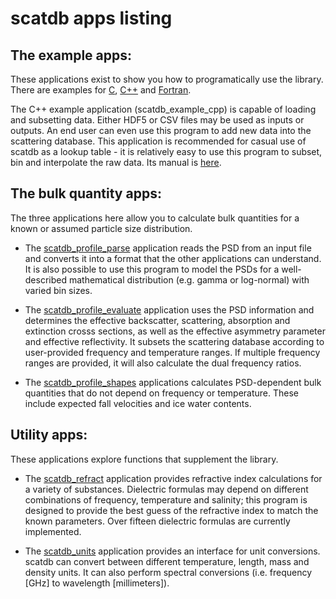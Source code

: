 scatdb apps listing
========================

The example apps:
------------------------
These applications exist to show you how to programatically use the library.
There are examples for [C](./c), [C++](./cpp) and [Fortran](./fortran).

The C++ example application \(scatdb_example_cpp\) is capable of loading and
subsetting data. Either HDF5 or CSV files may be used as inputs or outputs. An
end user can even use this program to add new data into the scattering database.
This application is recommended for casual use of scatdb as a lookup table -
it is relatively easy to use this program to subset, bin and interpolate the raw data.
Its manual is [here](./cpp/README.md).

The bulk quantity apps:
------------------------
The three applications here allow you to calculate bulk quantities for a known
or assumed particle size distribution.

- The [scatdb_profile_parse](./profile_effective/README.md) application reads
the PSD from an input file and converts it into a format that the other applications
can understand. It is also possible to use this program to model the PSDs for
a well-described mathematical distribution \(e.g. gamma or log-normal\) with varied
bin sizes.

- The [scatdb_profile_evaluate](./profile_effective/README.md) application uses the 
PSD information and determines the effective backscatter, scattering, absorption 
and extinction crosss sections, as well as the effective asymmetry parameter and 
effective reflectivity. It subsets the scattering database according to user-provided
frequency and temperature ranges. If multiple frequency ranges are provided, it will
also calculate the dual frequency ratios.

- The [scatdb_profile_shapes](./profile_effective/README.md) applications calculates
PSD-dependent bulk quantities that do not depend on frequency or temperature. These
include expected fall velocities and ice water contents.



Utility apps:
------------------------
These applications explore functions that supplement the library.

- The [scatdb_refract](./refract) application provides refractive index calculations
for a variety of substances. Dielectric formulas may depend on different combinations
of frequency, temperature and salinity; this program is designed to provide the
best guess of the refractive index to match the known parameters. Over fifteen
dielectric formulas are currently implemented.

- The [scatdb_units](./units) application provides an interface for unit
conversions. scatdb can convert between different temperature, length, mass
and density units. It can also perform spectral conversions \(i.e. frequency \[GHz\]
to wavelength \[millimeters\]\).


